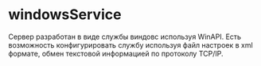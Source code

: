 # windowsService
Сервер разработан в виде службы виндовс используя WinAPI.
Есть возможность конфигурировать службу используя файл настроек в
xml формате, обмен текстовой информацией по протоколу TCP/IP.
